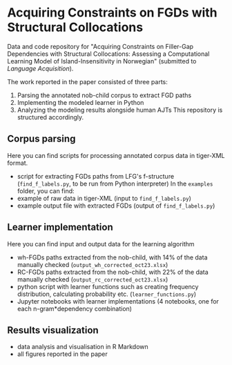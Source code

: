 # Acquiring Constraints on FGDs with Structural Collocations

Data and code repository for "Acquiring Constraints on Filler-Gap Dependencies with Structural Collocations: Assessing a Computational Learning Model of Island-Insensitivity in Norwegian" (submitted to *Language Acquisition*).

The work reported in the paper consisted of three parts: 
1. Parsing the annotated nob-child corpus to extract FGD paths
2. Implementing the modeled learner in Python
3. Analyzing the modeling results alongside human AJTs
This repository is structured accordingly.

## Corpus parsing

Here you can find scripts for processing annotated corpus data in tiger-XML format.
- script for extracting FGDs paths from LFG's f-structure (`find_f_labels.py`, to be run from Python interpreter)
In the `examples` folder, you can find:
- example of raw data in tiger-XML (input to `find_f_labels.py`)
- example output file with extracted FGDs (output of `find_f_labels.py`)

## Learner implementation

Here you can find input and output data for the learning algorithm
- wh-FGDs paths extracted from the nob-child, with 14% of the data manually checked (`output_wh_corrected_oct23.xlsx`)
- RC-FGDs paths extracted from the nob-child, with 22% of the data manually checked (`output_rc_corrected_oct23.xlsx`)
- python script with learner functions such as creating frequency distribution, calculating probability etc.  (`learner_functions.py`)
- Jupyter notebooks with learner implementations (4 notebooks, one for each n-gram*dependency combination)

## Results visualization

- data analysis and visualisation in R Markdown
- all figures reported in the paper